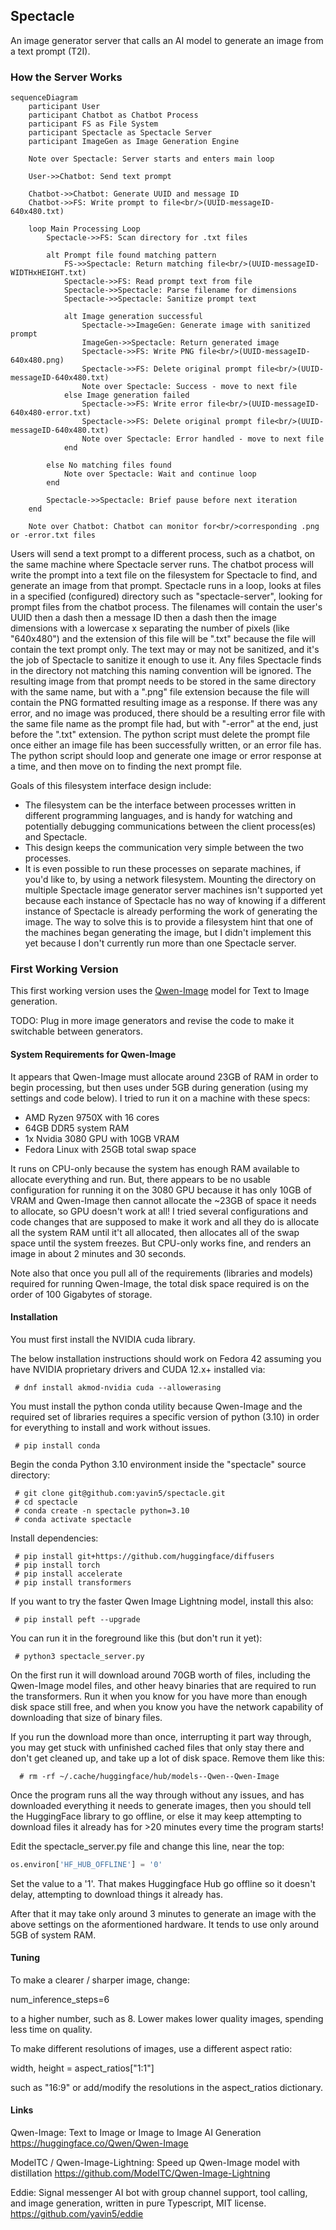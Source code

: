 ## Spectacle

An image generator server that calls an AI model to generate an image from a text prompt (T2I).

### How the Server Works

```mermaid
sequenceDiagram
    participant User
    participant Chatbot as Chatbot Process
    participant FS as File System
    participant Spectacle as Spectacle Server
    participant ImageGen as Image Generation Engine

    Note over Spectacle: Server starts and enters main loop

    User->>Chatbot: Send text prompt
    
    Chatbot->>Chatbot: Generate UUID and message ID
    Chatbot->>FS: Write prompt to file<br/>(UUID-messageID-640x480.txt)
    
    loop Main Processing Loop
        Spectacle->>FS: Scan directory for .txt files
        
        alt Prompt file found matching pattern
            FS->>Spectacle: Return matching file<br/>(UUID-messageID-WIDTHxHEIGHT.txt)
            Spectacle->>FS: Read prompt text from file
            Spectacle->>Spectacle: Parse filename for dimensions
            Spectacle->>Spectacle: Sanitize prompt text
            
            alt Image generation successful
                Spectacle->>ImageGen: Generate image with sanitized prompt
                ImageGen->>Spectacle: Return generated image
                Spectacle->>FS: Write PNG file<br/>(UUID-messageID-640x480.png)
                Spectacle->>FS: Delete original prompt file<br/>(UUID-messageID-640x480.txt)
                Note over Spectacle: Success - move to next file
            else Image generation failed
                Spectacle->>FS: Write error file<br/>(UUID-messageID-640x480-error.txt)
                Spectacle->>FS: Delete original prompt file<br/>(UUID-messageID-640x480.txt)
                Note over Spectacle: Error handled - move to next file
            end
            
        else No matching files found
            Note over Spectacle: Wait and continue loop
        end
        
        Spectacle->>Spectacle: Brief pause before next iteration
    end
    
    Note over Chatbot: Chatbot can monitor for<br/>corresponding .png or -error.txt files
```

Users will send a text prompt to a different process, such as a chatbot, on the same machine where Spectacle server runs. The chatbot process will write the prompt into a text file on the filesystem for Spectacle to find, and generate an image from that prompt. Spectacle runs in a loop, looks at files in a specified (configured) directory such as "spectacle-server", looking for prompt files from the chatbot process.  The filenames will contain the user's UUID then a dash then a message ID then a dash then the image dimensions with a lowercase x separating the number of pixels (like "640x480") and the extension of this file will be ".txt" because the file will contain the text prompt only. The text may or may not be sanitized, and it's the job of Spectacle to sanitize it enough to use it. Any files Spectacle finds in the directory not matching this naming convention will be ignored. The resulting image from that prompt needs to be stored in the same directory with the same name, but with a ".png" file extension because the file will contain the PNG formatted resulting image as a response. If there was any error, and no image was produced, there should be a resulting error file with the same file name as the prompt file had, but with "-error" at the end, just before the ".txt" extension. The python script must delete the prompt file once either an image file has been successfully written, or an error file has. The python script should loop and generate one image or error response at a time, and then move on to finding the next prompt file.

Goals of this filesystem interface design include:
- The filesystem can be the interface between processes written in different programming languages, and is handy for watching and potentially debugging communications between the client process(es) and Spectacle.
- This design keeps the communication very simple between the two processes.
- It is even possible to run these processes on separate machines, if you'd like to, by using a network filesystem. Mounting the directory on multiple Spectacle image generator server machines isn't supported yet because each instance of Spectacle has no way of knowing if a different instance of Spectacle is already performing the work of generating the image. The way to solve this is to provide a filesystem hint that one of the machines began generating the image, but I didn't implement this yet because I don't currently run more than one Spectacle server.

### First Working Version

This first working version uses the [Qwen-Image](https://huggingface.co/Qwen/Qwen-Image) model for Text to Image generation.

TODO: Plug in more image generators and revise the code to make it switchable between generators.

#### System Requirements for Qwen-Image

It appears that Qwen-Image must allocate around 23GB of RAM in order to begin processing, but then uses under 5GB during generation (using my settings and code below). I tried to run it on a machine with these specs:

- AMD Ryzen 9750X with 16 cores
- 64GB DDR5 system RAM
- 1x Nvidia 3080 GPU with 10GB VRAM
- Fedora Linux with 25GB total swap space

It runs on CPU-only because the system has enough RAM available to allocate everything and run. But, there appears to be no usable configuration for running it on the 3080 GPU because it has only 10GB of VRAM and Qwen-Image then cannot allocate the ~23GB of space it needs to allocate, so GPU doesn't work at all! I tried several configurations and code changes that are supposed to make it work and all they do is allocate all the system RAM until it't all allocated, then allocates all of the swap space until the system freezes. But CPU-only works fine, and renders an image in about 2 minutes and 30 seconds.

Note also that once you pull all of the requirements (libraries and models) required for running Qwen-Image, the total disk space required is on the order of 100 Gigabytes of storage.

#### Installation

You must first install the NVIDIA cuda library.

The below installation instructions should work on Fedora 42 assuming you have NVIDIA proprietary drivers and CUDA 12.x+ installed via:

     # dnf install akmod-nvidia cuda --allowerasing

You must install the python conda utility because Qwen-Image and the required set of libraries requires a specific version of python (3.10) in order for everything to install and work without issues.

     # pip install conda

Begin the conda Python 3.10 environment inside the "spectacle" source directory:

     # git clone git@github.com:yavin5/spectacle.git
     # cd spectacle
     # conda create -n spectacle python=3.10
     # conda activate spectacle

Install dependencies:

     # pip install git+https://github.com/huggingface/diffusers
     # pip install torch
     # pip install accelerate
     # pip install transformers

If you want to try the faster Qwen Image Lightning model, install this also:

     # pip install peft --upgrade

You can run it in the foreground like this (but don't run it yet):

     # python3 spectacle_server.py

On the first run it will download around 70GB worth of files, including the Qwen-Image model files, and other heavy binaries that are required to run the transformers. Run it when you know for you have more than enough disk space still free, and when you know you have the network capability of downloading that size of binary files.

If you run the download more than once, interrupting it part way through, you may get stuck with unfinished cached files that only stay there and don't get cleaned up, and take up a lot of disk space. Remove them like this:

      # rm -rf ~/.cache/huggingface/hub/models--Qwen--Qwen-Image

Once the program runs all the way through without any issues, and has downloaded everything it needs to generate images, then you should tell the HuggingFace library to go offline, or else it may keep attempting to download files it already has for >20 minutes every time the program starts!

Edit the spectacle_server.py file and change this line, near the top:

```python
os.environ['HF_HUB_OFFLINE'] = '0'
```

Set the value to a '1'. That makes Huggingface Hub go offline so it doesn't delay, attempting to download things it already has.

After that it may take only around 3 minutes to generate an image with the above settings on the aformentioned hardware. It tends to use only around 5GB of system RAM.

#### Tuning

To make a clearer / sharper image, change:

num_inference_steps=6

to a higher number, such as 8. Lower makes lower quality images, spending less time on quality.

To make different resolutions of images, use a different aspect ratio:

width, height = aspect_ratios["1:1"]

such as "16:9" or add/modify the resolutions in the aspect_ratios dictionary.

#### Links

Qwen-Image: Text to Image or Image to Image AI Generation
https://huggingface.co/Qwen/Qwen-Image

ModelTC / Qwen-Image-Lightning: Speed up Qwen-Image model with distillation
https://github.com/ModelTC/Qwen-Image-Lightning

Eddie: Signal messenger AI bot with group channel support, tool calling, and image generation, written in pure Typescript, MIT license.
https://github.com/yavin5/eddie
